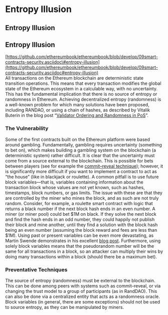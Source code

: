 # Entropy Illusion

## Entropy Illusion

## Entropy Illusion

[https://github.com/ethereumbook/ethereumbook/blob/develop/09smart-contracts-security.asciidoc\#entropy-illusion](https://github.com/ethereumbook/ethereumbook/blob/develop/09smart-contracts-security.asciidoc#entropy-illusion)  
All transactions on the Ethereum blockchain are deterministic state transition operations. This means that every transaction modifies the global state of the Ethereum ecosystem in a calculable way, with no uncertainty. This has the fundamental implication that there is no source of entropy or randomness in Ethereum. Achieving decentralized entropy \(randomness\) is a well-known problem for which many solutions have been proposed, including RANDAO, or using a chain of hashes, as described by Vitalik Buterin in the blog post “[Validator Ordering and Randomness in PoS](https://vitalik.ca/files/randomness.html)”.

### The Vulnerability

Some of the first contracts built on the Ethereum platform were based around gambling. Fundamentally, gambling requires uncertainty \(something to bet on\), which makes building a gambling system on the blockchain \(a deterministic system\) rather difficult. It is clear that the uncertainty must come from a source external to the blockchain. This is possible for bets between players \(see for example the [commit–reveal technique](http://bit.ly/2CUh2KS)\); however, it is significantly more difficult if you want to implement a contract to act as “the house” \(like in blackjack or roulette\). A common pitfall is to use future block variables—that is, variables containing information about the transaction block whose values are not yet known, such as hashes, timestamps, block numbers, or gas limits. The issue with these are that they are controlled by the miner who mines the block, and as such are not truly random. Consider, for example, a roulette smart contract with logic that returns a black number if the next block hash ends in an even number. A miner \(or miner pool\) could bet $1M on black. If they solve the next block and find the hash ends in an odd number, they could happily not publish their block and mine another, until they find a solution with the block hash being an even number \(assuming the block reward and fees are less than $1M\). Using past or present variables can be even more devastating, as Martin Swende demonstrates in his excellent [blog post](https://swende.se/blog/Breaking_the_house.html). Furthermore, using solely block variables means that the pseudorandom number will be the same for all transactions in a block, so an attacker can multiply their wins by doing many transactions within a block \(should there be a maximum bet\).

### Preventative Techniques

The source of entropy \(randomness\) must be external to the blockchain. This can be done among peers with systems such as commit–reveal, or via changing the trust model to a group of participants \(as in RandDAO\). This can also be done via a centralized entity that acts as a randomness oracle. Block variables \(in general, there are some exceptions\) should not be used to source entropy, as they can be manipulated by miners.  


